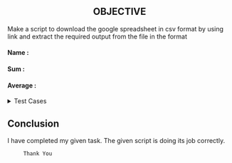 
<h2 align="center"> OBJECTIVE </h2>

Make a script to download the google spreadsheet in csv format by using link and extract the required output from the file in the format

#### Name    : 

#### Sum     :

#### Average :

<details>
  <summary> Test Cases </summary>
  
|S.NO|Test Cases|Test Case Description|Expected Result|Test Status|Output|
|:----:|:-----:|:-----:|:-----:|:-----:|:----:|
|1|**Published Url** |Spread sheet link published by using publish to web option from file of spreadsheet and select the .csv format |Url should be published|**PASS** |![Webpublish](https://user-images.githubusercontent.com/82143335/116895216-94476480-ac50-11eb-9466-18a10936a60e.PNG)|
|2|**The path of commands  is declared in Variable** |I declared the path of commands in variables in the configuration file which i used in the script file. |Path of command should be declare in the variable |**PASS**|![variables](https://user-images.githubusercontent.com/82143335/116895709-1cc60500-ac51-11eb-8d94-fbb9faf237a5.PNG)|
|3|**Google spread sheet downloaded in CSV format** |I used wget with -q option with url of the google spread sheet to download in csv format -q option is used for silently downloaded <br/> I used this $WGET $WGETOPT1 $URL1 and $URL2 the value of these variable extracting from the configuration file |Google spreadsheet in csv format should be downloaded |**PASS** |![csvfile](https://user-images.githubusercontent.com/82143335/117102061-1b9df080-ad95-11eb-8d33-9f3866ae3590.PNG)|
|4|**Save this file name** |I used to wget with -O option with url of google sheet rename sheet1.csv and sheet2.csv file saved | Files rename should be saved |**PASS** |
|5 |**DISPLAY THE OUTPUT using configuration file** | I used the source of configuration file in the script and run the script  <br/> I used  this to extract the required column (awk -F "," '{print "Name :",$name1, "\n", "Sum :",$average1* z "\n", "Average :",$average1, "\n"}') |Script should be run and display the output |**PASS** |![outpu2](https://user-images.githubusercontent.com/82143335/116898853-872c7480-ac54-11eb-92b5-81bcc2a41a1c.PNG)|
|6 |**Adding the column in the spreadsheet** |Add the column in the spreadsheet and gives the word to all students |Output should be updated |**PASS** | |
|7 |**Adding the row in the spreadsheet** |Add the row in the spreadsheet and gives the word in all the columns |Output should be updated |**PASS** | |
|8 |**log file** |when script run all logs genrate in log file |log should be genrated successfully in log file |**PASS** |![log](https://user-images.githubusercontent.com/82143335/116899357-12a60580-ac55-11eb-822a-faa3d25cfff6.PNG)|

  
  </details>
  
  <h2> Conclusion </h2>
 
 I have completed my given task. The given script is doing its job correctly.

```
     Thank You
```
